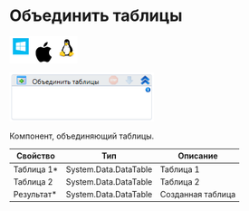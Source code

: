# Объединить таблицы

![](<../../../../.gitbook/assets/image (100) (1) (1) (1) (2) (70).png>)

![](<../../../../.gitbook/assets/image (341).png>)

Компонент, объединяющий таблицы.

| Свойство    | Тип                   | Описание          |
| ----------- | --------------------- | ----------------- |
| Таблица 1\* | System.Data.DataTable | Таблица 1         |
| Таблица 2   | System.Data.DataTable | Таблица 2         |
| Результат\* | System.Data.DataTable | Созданная таблица |
